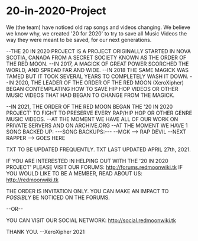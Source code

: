 # 20-in-2020-Project
We (the team) have noticed old rap songs and videos changing. We believe we know why, we created '20 for 2020' to try to save all Music Videos  the way they were meant to be saved, for our next generations.


--THE 20 IN 2020 PROJECT IS A PROJECT ORIGINALLY STARTED IN NOVA SCOTIA, CANADA FROM A SECRET SOCIETY KNOWN AS 
THE ORDER OF THE RED MOON.
--IN 2017, A MAGICK OF GREAT POWER SCORCHED THE WORLD, AND SPREAD FAR AND WIDE.
--IN 2018 THE SAME MAGICK WAS TAMED BUT IT TOOK SEVERAL YEARS TO COMPLETELY WASH IT DOWN.
--IN 2020, THE LEADER OF THE ORDER OF THE RED MOON (XeroXipher) BEGAN CONTEMPLATING HOW TO SAVE HIP HOP VIDEOS 
OR OTHER MUSIC VIDEOS THAT HAD BEGAN TO CHANGE FROM THE MAGICK.

--IN 2021, THE ORDER OF THE RED MOON BEGAN THE '20 IN 2020 PROJECT' TO FIGHT TO PRESERVE EVERY RAP/HIP HOP OR
OTHER GENRE MUSIC VIDEOS.
--AT THE MOMENT WE HAVE ALL OF OUR WORK ON PRIVATE SERVERS AND ON ARCHIVE.ORG
--AT THE MOMENT WE HAVE 1 SONG BACKED UP:
---SONG BACKUPS:---
--MGK --> RAP DEVIL
--NEXT RAPPER --> GOES HERE


TXT TO BE UPDATED FREQUENTLY.
TXT LAST UPDATED APRIL 27th, 2021.

IF YOU ARE INTERESTED IN HELPING OUT WITH THE '20 IN 2020 PROJECT'
PLEASE VISIT OUR FORUMS: http://forums.redmoonwiki.tk
IF YOU WOULD LIKE TO BE A MEMBER, READ ABOUT US: http://redmoonwiki.tk

THE ORDER IS INVITATION ONLY.
YOU CAN MAKE AN IMPACT TO *POSSIBLY* BE NOTICED ON THE FORUMS.

--OR--

YOU CAN VISIT OUR SOCIAL NETWORK: http://social.redmoonwiki.tk

THANK YOU. 
--XeroXipher 2021
